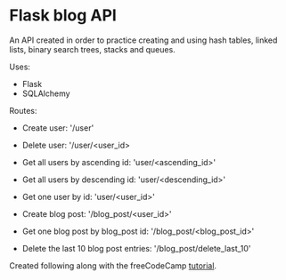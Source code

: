 # Flask blog API

An API created in order to practice creating and using hash tables, linked lists, binary search trees, stacks and queues.

Uses:
- Flask
- SQLAlchemy

Routes:
- Create user: '/user'
- Delete user: '/user/<user_id>
- Get all users by ascending id: 'user/<ascending_id>'
- Get all users by descending id: 'user/<descending_id>'
- Get one user by id: 'user/<user_id>'

- Create blog post: '/blog_post/<user_id>'
- Get one blog post by blog_post id: '/blog_post/<blog_post_id>'
- Delete the last 10 blog post entries: '/blog_post/delete_last_10'



Created following along with the freeCodeCamp [tutorial](https://www.freecodecamp.org/news/learn-data-structures-flask-api-python/).